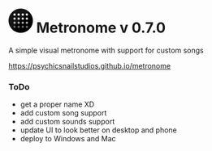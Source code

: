 # ![](https://github.com/PsychicSnailStudios/metronome/raw/main/src/icons/png/48x48.png) Metronome v 0.7.0
A simple visual metronome with support for custom songs

https://psychicsnailstudios.github.io/metronome


### ToDo
* get a proper name XD
* add custom song support
* add custom sounds support
* update UI to look better on desktop and phone
* deploy to Windows and Mac
